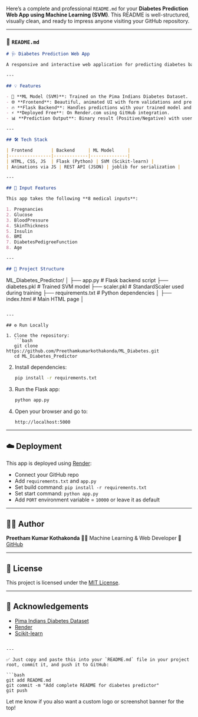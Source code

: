 Here’s a complete and professional `README.md` for your **Diabetes Prediction Web App using Machine Learning (SVM)**. This README is well-structured, visually clean, and ready to impress anyone visiting your GitHub repository.

---

### 📄 `README.md`

```markdown
# 🩺 Diabetes Prediction Web App

A responsive and interactive web application for predicting diabetes based on medical input features using a trained Machine Learning model (SVM). Built with Flask, HTML, CSS, JavaScript, and deployed for free.

---

## 💡 Features

- 🧠 **ML Model (SVM)**: Trained on the Pima Indians Diabetes Dataset.
- 🌐 **Frontend**: Beautiful, animated UI with form validations and prediction feedback.
- 🔥 **Flask Backend**: Handles predictions with your trained model and scaler.
- ⚡ **Deployed Free**: On Render.com using GitHub integration.
- 📊 **Prediction Output**: Binary result (Positive/Negative) with user-friendly display.

---

## 🛠 Tech Stack

| Frontend       | Backend     | ML Model     |
|----------------|-------------|--------------|
| HTML, CSS, JS  | Flask (Python) | SVM (Scikit-learn) |
| Animations via JS | REST API (JSON) | joblib for serialization |

---

## 🧪 Input Features

This app takes the following **8 medical inputs**:

1. Pregnancies  
2. Glucose  
3. BloodPressure  
4. SkinThickness  
5. Insulin  
6. BMI  
7. DiabetesPedigreeFunction  
8. Age  

---

## 📁 Project Structure

```

ML\_Diabetes\_Predictor/
│
├── app.py                  # Flask backend script
├── diabetes.pkl            # Trained SVM model
├── scaler.pkl              # StandardScaler used during training
├── requirements.txt        # Python dependencies
│
├── index.html          # Main HTML page
│
````

---

## ⚙️ Run Locally

1. Clone the repository:
   ```bash
   git clone https://github.com/Preethamkumarkothakonda/ML_Diabetes.git
   cd ML_Diabetes_Predictor
````

2. Install dependencies:

   ```bash
   pip install -r requirements.txt
   ```

3. Run the Flask app:

   ```bash
   python app.py
   ```

4. Open your browser and go to:

   ```
   http://localhost:5000
   ```

---

## ☁️ Deployment

This app is deployed using [Render](https://render.com):

* Connect your GitHub repo
* Add `requirements.txt` and `app.py`
* Set build command: `pip install -r requirements.txt`
* Set start command: `python app.py`
* Add `PORT` environment variable = `10000` or leave it as default

---

## 🙋‍♂️ Author

**Preetham Kumar Kothakonda**
👨‍💻 Machine Learning & Web Developer
🔗 [GitHub](https://github.com/Preethamkumarkothakonda)

---

## 📜 License

This project is licensed under the [MIT License](LICENSE).

---

## 🌟 Acknowledgements

* [Pima Indians Diabetes Dataset](https://www.kaggle.com/datasets/uciml/pima-indians-diabetes-database)
* [Render](https://render.com)
* [Scikit-learn](https://scikit-learn.org/)

````

---

✅ Just copy and paste this into your `README.md` file in your project root, commit it, and push it to GitHub:

```bash
git add README.md
git commit -m "Add complete README for diabetes predictor"
git push
````

Let me know if you also want a custom logo or screenshot banner for the top!
